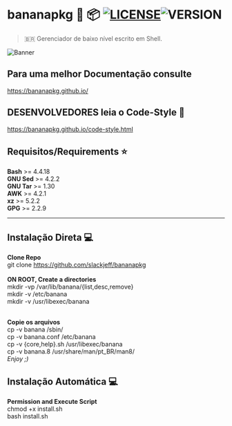 # bananapkg :banana: :package: [![LICENSE](https://img.shields.io/badge/Licen%C3%A7a-MIT-brightgreen.svg)](https://github.com/slackjeff/bananapkg/blob/master/LICENSE)![VERSION](https://img.shields.io/badge/Vers%C3%A3o-2.2.4.2__yellowshella--beta-yellow.svg)

> 🇧🇷 Gerenciador de baixo nível escrito em Shell.

![Banner]

## Para uma melhor Documentação consulte
https://bananapkg.github.io/

## DESENVOLVEDORES leia o Code-Style :ledger:
https://bananapkg.github.io/code-style.html

## Requisitos/Requirements :star:
**Bash** >= 4.4.18 <br/>
**GNU Sed** >= 4.2.2<br/>
**GNU Tar** >= 1.30<br/>
**AWK** >= 4.2.1<br/>
**xz** >= 5.2.2<br/>
**GPG** >= 2.2.9<br/>

----

## Instalação Direta :computer:
**Clone Repo**<br/>
git clone https://github.com/slackjeff/bananapkg<br/>
<br/>
**ON ROOT, Create a directories**<br/>
mkdir -vp /var/lib/banana/{list,desc,remove}<br/>
mkdir -v /etc/banana<br/>
mkdir -v /usr/libexec/banana<br/>
<br/>

**Copie os arquivos**<br/>
cp -v banana /sbin/<br/>
cp -v banana.conf /etc/banana<br/>
cp -v {core,help}.sh /usr/libexec/banana<br/>
cp -v banana.8 /usr/share/man/pt_BR/man8/<br/>
*Enjoy ;)*

## Instalação Automática :computer:
**Permission and Execute Script**<br>
chmod +x install.sh<br>
bash install.sh

[Banner]: https://raw.githubusercontent.com/slackjeff/bananapkg/master/imgs/banners/bananabanner.png
